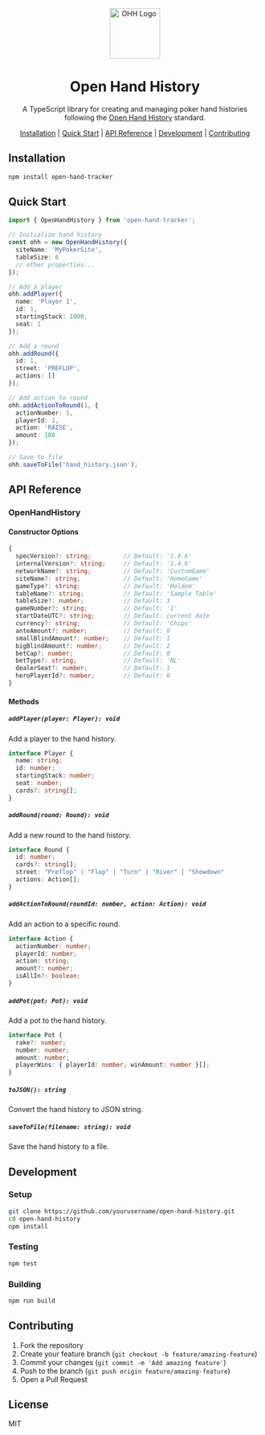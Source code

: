 <div align="center">

<img src="https://github.com/user-attachments/assets/c9305341-9c90-42f1-83ff-d016904e3da2" alt="OHH Logo" height="100" />

# Open Hand History

A TypeScript library for creating and managing poker hand histories following the [Open Hand History](https://hh-specs.handhistory.org/) standard.

[Installation](#installation) | [Quick Start](#quick-start) | [API Reference](#api-reference) | [Development](#development) | [Contributing](#contributing)

</div>

## Installation

```bash
npm install open-hand-tracker
```

## Quick Start

```typescript
import { OpenHandHistory } from 'open-hand-tracker';

// Initialize hand history
const ohh = new OpenHandHistory({
  siteName: 'MyPokerSite',
  tableSize: 6
  // other properties...
});

// Add a player
ohh.addPlayer({
  name: 'Player 1',
  id: 1,
  startingStack: 1000,
  seat: 1
});

// Add a round
ohh.addRound({
  id: 1,
  street: 'PREFLOP',
  actions: []
});

// Add action to round
ohh.addActionToRound(1, {
  actionNumber: 1,
  playerId: 1,
  action: 'RAISE',
  amount: 100
});

// Save to file
ohh.saveToFile('hand_history.json');
```

## API Reference

### OpenHandHistory

#### Constructor Options
```typescript
{
  specVersion?: string;         // Default: '1.4.6'
  internalVersion?: string;     // Default: '1.4.6'
  networkName?: string;         // Default: 'CustomGame'
  siteName?: string;            // Default: 'HomeGame'
  gameType?: string;            // Default: 'Holdem'
  tableName?: string;           // Default: 'Sample Table'
  tableSize?: number;           // Default: 3
  gameNumber?: string;          // Default: '1'
  startDateUTC?: string;        // Default: current date
  currency?: string;            // Default: 'Chips'
  anteAmount?: number;          // Default: 0
  smallBlindAmount?: number;    // Default: 1
  bigBlindAmount?: number;      // Default: 2
  betCap?: number;              // Default: 0
  betType?: string;             // Default: 'NL'
  dealerSeat?: number;          // Default: 1
  heroPlayerId?: number;        // Default: 0
}
```

#### Methods

##### `addPlayer(player: Player): void`
Add a player to the hand history.
```typescript
interface Player {
  name: string;
  id: number;
  startingStack: number;
  seat: number;
  cards?: string[];
}
```

##### `addRound(round: Round): void`
Add a new round to the hand history.
```typescript
interface Round {
  id: number;
  cards?: string[];
  street: "Preflop" | "Flop" | "Turn" | "River" | "Showdown"
  actions: Action[];
}
```

##### `addActionToRound(roundId: number, action: Action): void`
Add an action to a specific round.
```typescript
interface Action {
  actionNumber: number;
  playerId: number;
  action: string;
  amount?: number;
  isAllIn?: boolean;
}
```

##### `addPot(pot: Pot): void`
Add a pot to the hand history.
```typescript
interface Pot {
  rake?: number;
  number: number;
  amount: number;
  playerWins: { playerId: number; winAmount: number }[];
}
```

##### `toJSON(): string`
Convert the hand history to JSON string.

##### `saveToFile(filename: string): void`
Save the hand history to a file.

## Development

### Setup
```bash
git clone https://github.com/yourusername/open-hand-history.git
cd open-hand-history
npm install
```

### Testing
```bash
npm test
```

### Building
```bash
npm run build
```

## Contributing

1. Fork the repository
2. Create your feature branch (`git checkout -b feature/amazing-feature`)
3. Commit your changes (`git commit -m 'Add amazing feature'`)
4. Push to the branch (`git push origin feature/amazing-feature`)
5. Open a Pull Request

## License

MIT
